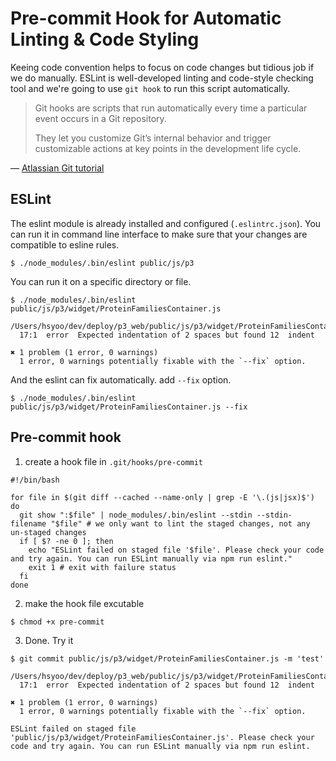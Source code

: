 # Pre-commit Hook for Automatic Linting & Code Styling

Keeing code convention helps to focus on code changes but tidious job if we do manually. ESLint is well-developed linting and code-style checking tool and we're going to use `git hook` to run this script automatically.

> Git hooks are scripts that run automatically every time a particular event occurs in a Git repository.
>
> They let you customize Git’s internal behavior and trigger customizable actions at key points in the development life cycle.

— [Atlassian Git tutorial](https://www.atlassian.com/git/tutorials/git-hooks)

## ESLint

The eslint module is already installed and configured (`.eslintrc.json`). You can run it in command line interface to make sure that your changes are compatible to esline rules.

```shell
$ ./node_modules/.bin/eslint public/js/p3
```

You can run it on a specific directory or file.

```
$ ./node_modules/.bin/eslint public/js/p3/widget/ProteinFamiliesContainer.js

/Users/hsyoo/dev/deploy/p3_web/public/js/p3/widget/ProteinFamiliesContainer.js
  17:1  error  Expected indentation of 2 spaces but found 12  indent

✖ 1 problem (1 error, 0 warnings)
  1 error, 0 warnings potentially fixable with the `--fix` option.
```

And the eslint can fix automatically. add `--fix` option.

```shell
$ ./node_modules/.bin/eslint public/js/p3/widget/ProteinFamiliesContainer.js --fix
```

## Pre-commit hook

1.  create a hook file in `.git/hooks/pre-commit`

```shell
#!/bin/bash

for file in $(git diff --cached --name-only | grep -E '\.(js|jsx)$')
do
  git show ":$file" | node_modules/.bin/eslint --stdin --stdin-filename "$file" # we only want to lint the staged changes, not any un-staged changes
  if [ $? -ne 0 ]; then
    echo "ESLint failed on staged file '$file'. Please check your code and try again. You can run ESLint manually via npm run eslint."
    exit 1 # exit with failure status
  fi
done
```

2.  make the hook file excutable

```shell
$ chmod +x pre-commit
```

3.  Done. Try it

```shell
$ git commit public/js/p3/widget/ProteinFamiliesContainer.js -m 'test'

/Users/hsyoo/dev/deploy/p3_web/public/js/p3/widget/ProteinFamiliesContainer.js
  17:1  error  Expected indentation of 2 spaces but found 12  indent

✖ 1 problem (1 error, 0 warnings)
  1 error, 0 warnings potentially fixable with the `--fix` option.

ESLint failed on staged file 'public/js/p3/widget/ProteinFamiliesContainer.js'. Please check your code and try again. You can run ESLint manually via npm run eslint.
```
